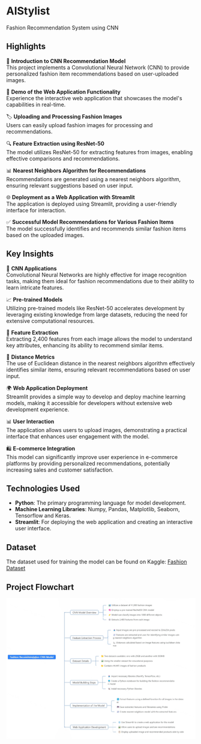 # AIStylist
Fashion Recommendation System using CNN

## Highlights
👗 **Introduction to CNN Recommendation Model**  
This project implements a Convolutional Neural Network (CNN) to provide personalized fashion item recommendations based on user-uploaded images.

📸 **Demo of the Web Application Functionality**  
Experience the interactive web application that showcases the model's capabilities in real-time.

🏷️ **Uploading and Processing Fashion Images**  
Users can easily upload fashion images for processing and recommendations.

🔍 **Feature Extraction using ResNet-50**  
The model utilizes ResNet-50 for extracting features from images, enabling effective comparisons and recommendations.

📊 **Nearest Neighbors Algorithm for Recommendations**  
Recommendations are generated using a nearest neighbors algorithm, ensuring relevant suggestions based on user input.

🌐 **Deployment as a Web Application with Streamlit**  
The application is deployed using Streamlit, providing a user-friendly interface for interaction.

✅ **Successful Model Recommendations for Various Fashion Items**  
The model successfully identifies and recommends similar fashion items based on the uploaded images.

## Key Insights
🤖 **CNN Applications**  
Convolutional Neural Networks are highly effective for image recognition tasks, making them ideal for fashion recommendations due to their ability to learn intricate features.

📈 **Pre-trained Models**  
Utilizing pre-trained models like ResNet-50 accelerates development by leveraging existing knowledge from large datasets, reducing the need for extensive computational resources.

🧩 **Feature Extraction**  
Extracting 2,400 features from each image allows the model to understand key attributes, enhancing its ability to recommend similar items.

📏 **Distance Metrics**  
The use of Euclidean distance in the nearest neighbors algorithm effectively identifies similar items, ensuring relevant recommendations based on user input.

🌍 **Web Application Deployment**  
Streamlit provides a simple way to develop and deploy machine learning models, making it accessible for developers without extensive web development experience.

📊 **User Interaction**  
The application allows users to upload images, demonstrating a practical interface that enhances user engagement with the model.

🛍️ **E-commerce Integration**  
This model can significantly improve user experience in e-commerce platforms by providing personalized recommendations, potentially increasing sales and customer satisfaction.

## Technologies Used
- **Python**: The primary programming language for model development.
- **Machine Learning Libraries**: Numpy, Pandas, Matplotlib, Seaborn, Tensorflow and Keras.
- **Streamlit**: For deploying the web application and creating an interactive user interface.

## Dataset
The dataset used for training the model can be found on Kaggle: [Fashion Dataset](https://www.kaggle.com/datasets/paramaggarwal/fashion-product-images-small)

## Project Flowchart
![Project Flowchart](fashion.png)
